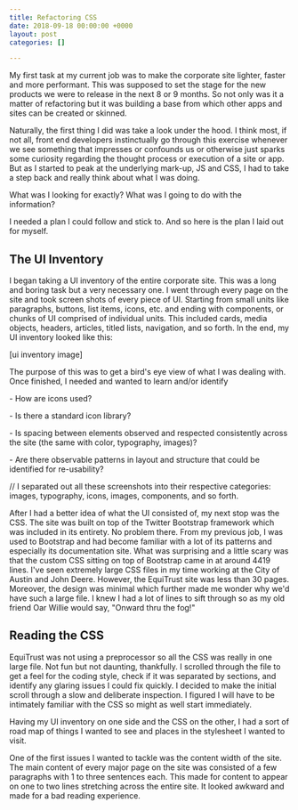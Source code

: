 ```yaml
---
title: Refactoring CSS
date: 2018-09-18 00:00:00 +0000
layout: post
categories: []

---
```

My first task at my current job was to make the corporate site lighter, faster and more performant. This was supposed to set the stage for the new products we were to release in the next 8 or 9 months. So not only was it a matter of refactoring but it was building a base from which other apps and sites can be created or skinned.

Naturally, the first thing I did was take a look under the hood. I think most, if not all, front end developers instinctually go through this exercise whenever we see something that impresses or confounds us or otherwise just sparks some curiosity regarding the thought process or execution of a site or app. But as I started to peak at the underlying mark-up, JS and CSS, I had to take a step back and really think about what I was doing.

What was I looking for exactly? What was I going to do with the information?

I needed a plan I could follow and stick to. And so here is the plan I laid out for myself.

## The UI Inventory

I began taking a UI inventory of the entire corporate site. This was a long and boring task but a very necessary one. I went through every page on the site and took screen shots of every piece of UI. Starting from small units like paragraphs, buttons, list items, icons, etc. and ending with components, or chunks of UI comprised of individual units. This included cards, media objects, headers, articles, titled lists, navigation, and so forth. In the end, my UI inventory looked like this:

\[ui inventory image\]

The purpose of this was to get a bird's eye view of what I was dealing with. Once finished, I needed and wanted to learn and/or identify

\-    How are icons used?

\-    Is there a standard icon library?

\-    Is spacing between elements observed and respected consistently across the site (the same with color, typography, images)?

\-    Are there observable patterns in layout and structure that could be identified for re-usability?

// I separated out all these screenshots into their respective categories: images, typography, icons, images, components, and so forth.

After I had a better idea of what the UI consisted of, my next stop was the CSS. The site was built on top of the Twitter Bootstrap framework which was included in its entirety. No problem there. From my previous job, I was used to Bootstrap and had become familiar with a lot of its patterns and especially its documentation site. What was surprising and a little scary was that the custom CSS sitting on top of Bootstrap came in at around 4419 lines. I've seen extremely large CSS files in my time working at the City of Austin and John Deere. However, the EquiTrust site was less than 30 pages. Moreover, the design was minimal which further made me wonder why we'd have such a large file. I knew I had a lot of lines to sift through so as my old friend Oar Willie would say, "Onward thru the fog!"

## Reading the CSS

EquiTrust was not using a preprocessor so all the CSS was really in one large file. Not fun but not daunting, thankfully. I scrolled through the file to get a feel for the coding style, check if it was separated by sections, and identify any glaring issues I could fix quickly. I decided to make the initial scroll through a slow and deliberate inspection. I figured I will have to be intimately familiar with the CSS so might as well start immediately.

Having my UI inventory on one side and the CSS on the other, I had a sort of road map of things I wanted to see and places in the stylesheet I wanted to visit.

One of the first issues I wanted to tackle was the content width of the site. The main content of every major page on the site was consisted of a few paragraphs with 1 to three sentences each. This made for content to appear on one to two lines stretching across the entire site. It looked awkward and made for a bad reading experience.
